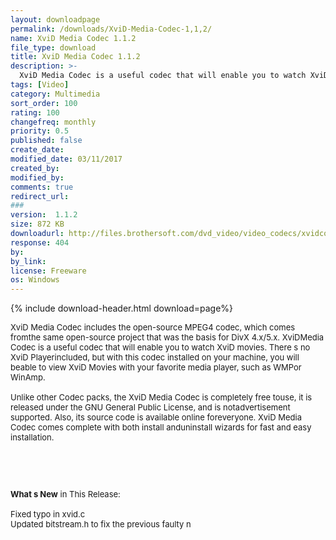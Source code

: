 ```yaml
---
layout: downloadpage
permalink: /downloads/XviD-Media-Codec-1,1,2/
name: XviD Media Codec 1.1.2
file_type: download
title: XviD Media Codec 1.1.2
description: >-
  XviD Media Codec is a useful codec that will enable you to watch XviD movies
tags: [Video]
category: Multimedia
sort_order: 100
rating: 100
changefreq: monthly
priority: 0.5
published: false
create_date: 
modified_date: 03/11/2017
created_by: 
modified_by: 
comments: true
redirect_url: 
### 
version:  1.1.2
size: 872 KB
downloadurl: http://files.brothersoft.com/dvd_video/video_codecs/xvidcore.zip
response: 404
by: 
by_link: 
license: Freeware
os: Windows
---
```


{% include download-header.html download=page%}

<p style="fix-download-text !important">
<p><font size="2"><p>XviD Media Codec includes the open-source MPEG4 codec, which comes fromthe same open-source project that was the basis for DivX 4.x/5.x. XviDMedia Codec is a useful codec that will enable you to watch XviD movies. There s no XviD Playerincluded, but with this codec installed on your machine, you will beable to view XviD Movies with your favorite media player, such as WMPor WinAmp. <br />
<br />
Unlike other Codec packs, the XviD Media Codec is completely free touse, it is released under the GNU General Public License, and is notadvertisement supported. Also, its source code is available online foreveryone. XviD Media Codec comes complete with both install anduninstall wizards for fast and easy installation.</p>
<!-- google_ad_section_end -->
<p>&#160;</p>
<div class="celltext_big"><br />
<br />
<strong>What s New</strong> in This Release:<br />
<br />
Fixed typo in xvid.c<br />
Updated bitstream.h to fix the previous faulty n</div></p></p>
